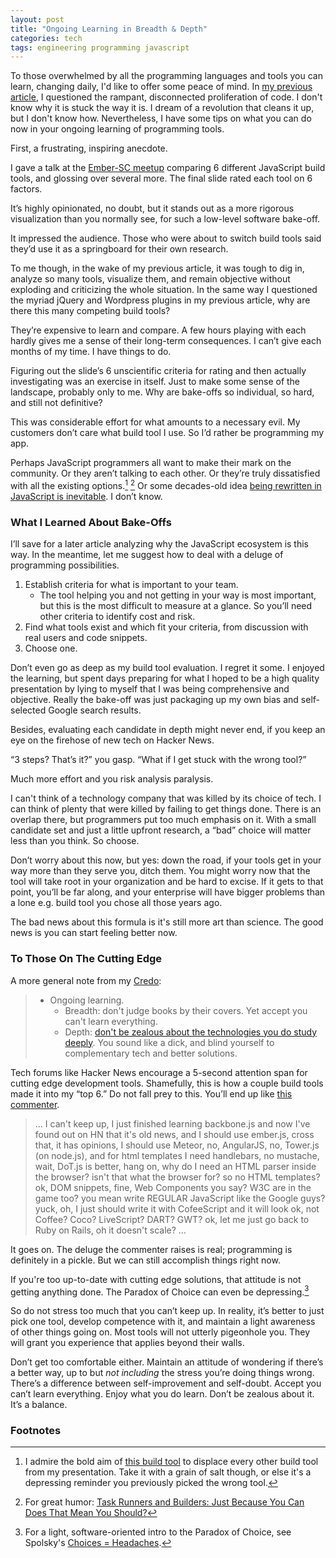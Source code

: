```yaml
---
layout: post
title: "Ongoing Learning in Breadth & Depth"
categories: tech
tags: engineering programming javascript
---
```


To those overwhelmed by all the programming languages and tools you can learn,
changing daily, I'd like to offer some peace of mind. In [my previous
article][Don’t Learn to Code, Learn to Program Instead - But Come Back In 10
Years], I questioned the rampant, disconnected proliferation of code. I don't
know why it is stuck the way it is. I dream of a revolution that cleans it up,
but I don't know how. Nevertheless, I have some tips on what you can do now
in your ongoing learning of programming tools.

First, a frustrating, inspiring anecdote.

I gave a talk at the [Ember-SC meetup] comparing 6 different JavaScript build
tools, and glossing over several more. The final slide rated each tool on
6 factors.

<script async class="speakerdeck-embed" data-slide="41" data-id="724a7e007bd6013119ba66337b7b74ec" data-ratio="1.77469670710572" src="//speakerdeck.com/assets/embed.js"></script>

It’s highly opinionated, no doubt, but it stands out as a more rigorous
visualization than you normally see, for such a low-level software bake-off.

It impressed the audience. Those who were about to switch build tools said
they’d use it as a springboard for their own research.

To me though, in the wake of my previous article, it was tough to dig in,
analyze so many tools, visualize them, and remain objective without exploding
and criticizing the whole situation. In the same way I questioned the myriad
jQuery and Wordpress plugins in my previous article, why are there this many
competing build tools?

They’re expensive to learn and compare. A few hours playing with each hardly
gives me a sense of their long-term consequences. I can’t give each months of
my time. I have things to do.

Figuring out the slide’s 6 unscientific criteria for rating and then actually
investigating was an exercise in itself. Just to make some sense of the
landscape, probably only to me. Why are bake-offs so individual, so hard, and
still not definitive?

This was considerable effort for what amounts to a necessary evil. My customers
don’t care what build tool I use. So I’d rather be programming my app.

Perhaps JavaScript programmers all want to make their mark on the community. Or
they aren’t talking to each other. Or they’re truly dissatisfied with all the
existing options.[^1] [^2] Or some decades-old idea [being rewritten in
JavaScript is inevitable][The Principle of Least Power]. I don’t know.

### What I Learned About Bake-Offs

I’ll save for a later article analyzing why the JavaScript ecosystem is this
way. In the meantime, let me suggest how to deal with a deluge of programming
possibilities.

1. Establish criteria for what is important to your team.
    * The tool helping you and not getting in your way is most important, but
      this is the most difficult to measure at a glance. So you’ll need other
      criteria to identify cost and risk.
2. Find what tools exist and which fit your criteria, from discussion with real
   users and code snippets.
3. Choose one.

Don’t even go as deep as my build tool evaluation. I regret it some. I enjoyed
the learning, but spent days preparing for what I hoped to be a high quality
presentation by lying to myself that I was being comprehensive and objective.
Really the bake-off was just packaging up my own bias and self-selected Google
search results.

Besides, evaluating each candidate in depth might never end, if you keep an eye
on the firehose of new tech on Hacker News.

“3 steps? That’s it?” you gasp. “What if I get stuck with the wrong tool?”

Much more effort and you risk analysis paralysis.

I can't think of a technology company that was killed by its choice of tech. I
can think of plenty that were killed by failing to get things done. There is an
overlap there, but programmers put too much emphasis on it. With a small
candidate set and just a little upfront research, a “bad” choice will matter
less than you think. So choose.

Don’t worry about this now, but yes: down the road, if your tools get in your
way more than they serve you, ditch them. You might worry now that the tool
will take root in your organization and be hard to excise. If it gets to that
point, you’ll be far along, and your enterprise will have bigger problems than
a lone e.g. build tool you chose all those years ago.

The bad news about this formula is it's still more art than science. The good
news is you can start feeling better now.

### To Those On The Cutting Edge

A more general note from my [Credo]:

<blockquote>
  <ul>
    <li>
      Ongoing learning.
      <ul>
        <li>Breadth: don't judge books by their covers. Yet accept you can't learn everything.</li>
        <li>Depth: <a href="http://prog21.dadgum.com/128.html">don't be zealous about the technologies you do study deeply</a>. You sound like a dick, and blind yourself to complementary tech and better solutions.</li>
      </ul>
    </li>
  </ul>
</blockquote>


Tech forums like Hacker News encourage a 5-second attention span for cutting
edge development tools. Shamefully, this is how a couple build tools made it
into my “top 6.” Do not fall prey to this. You’ll end up like [this
commenter](http://www.zemanta.com/blog/i-bet-you-over-engineered-your-startup/#comment-685047168).

> … I can't keep up, I just finished learning backbone.js and now I've found
> out on HN that it's old news, and I should use ember.js, cross that, it has
> opinions, I should use Meteor, no, AngularJS, no, Tower.js (on node.js), and
> for html templates I need handlebars, no mustache, wait, DoT.js is better,
> hang on, why do I need an HTML parser inside the browser? isn't that what the
> browser for? so no HTML templates? ok, DOM snippets, fine, Web Components you
> say? W3C are in the game too? you mean write REGULAR JavaScript like the
> Google guys? yuck, oh, I just should write it with CofeeScript and it will
> look ok, not Coffee? Coco? LiveScript?  DART? GWT? ok, let me just go back to
> Ruby on Rails, oh it doesn't scale? …

It goes on. The deluge the commenter raises is real; programming is definitely
in a pickle. But we can still accomplish things right now.

If you're too up-to-date with cutting edge solutions, that attitude is not
getting anything done. The Paradox of Choice can even be depressing.[^3]

So do not stress too much that you can’t keep up. In reality, it’s better to
just pick one tool, develop competence with it, and maintain a light awareness
of other things going on. Most tools will not utterly pigeonhole you. They
will grant you experience that applies beyond their walls.

Don’t get too comfortable either. Maintain an attitude of wondering if there’s
a better way, up to but *not including* the stress you’re doing things wrong.
There’s a difference between self-improvement and self-doubt. Accept you can’t
learn everything. Enjoy what you do learn. Don’t be zealous about it. It’s a
balance.

### Footnotes

[^1]: I admire the bold aim of [this build tool][Broccoli: First Beta Release]
     to displace every other build tool from my presentation. Take it with a
     grain of salt though, or else it's a depressing reminder you previously
     picked the wrong tool.

[^2]: For great humor: [Task Runners and Builders: Just Because You Can Does That Mean You Should?]

[^3]: For a light, software-oriented intro to the Paradox of Choice, see
      Spolsky's [Choices = Headaches].

[Don’t Learn to Code, Learn to Program Instead - But Come Back In 10 Years]: /posts/dont-learn-to-code-learn-to-program-but-come-back-in-10-years/
[Ember-SC meetup]: http://www.meetup.com/Ember-SC/events/159041272/
[The Principle of Least Power]: http://www.codinghorror.com/blog/2007/07/the-principle-of-least-power.html
[Credo]: /posts/credo/
[Broccoli: First Beta Release]: http://www.solitr.com/blog/2014/02/broccoli-first-release/
[Task Runners and Builders: Just Because You Can Does That Mean You Should?]: https://medium.com/cool-code-pal/d8eeefdc4395
[Choices = Headaches]: http://www.joelonsoftware.com/items/2006/11/21.html
